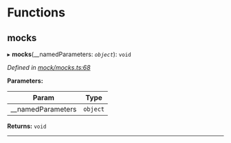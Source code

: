 

# Functions

<a id="mocks"></a>

##  mocks

▸ **mocks**(__namedParameters: *`object`*): `void`

*Defined in [mock/mocks.ts:68](https://github.com/polkadot-js/api/blob/01435c1/packages/api-provider/src/mock/mocks.ts#L68)*

**Parameters:**

| Param | Type |
| ------ | ------ |
| __namedParameters | `object` |

**Returns:** `void`

___

